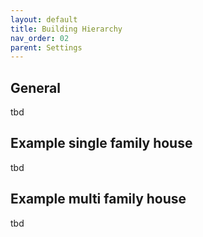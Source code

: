 ```yaml
---
layout: default
title: Building Hierarchy
nav_order: 02
parent: Settings
---
```


## General
tbd

## Example single family house
tbd

## Example multi family house
tbd